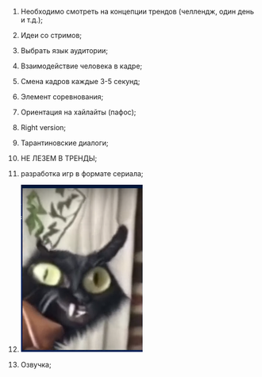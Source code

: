 1. Необходимо смотреть на концепции трендов (челлендж, один день и т.д.);

2. Идеи со стримов;

3. Выбрать язык аудитории;

4. Взаимодействие человека в кадре;

5. Смена кадров каждые 3-5 секунд; 

6. Элемент соревнования;

7. Ориентация на хайлайты (пафос);

8. Right version;

9. Тарантиновские диалоги;

10. НЕ ЛЕЗЕМ В ТРЕНДЫ; 

11. разработка игр в формате сериала; 

12. ![Untitled.png](Untitled.png)


13. Озвучка;